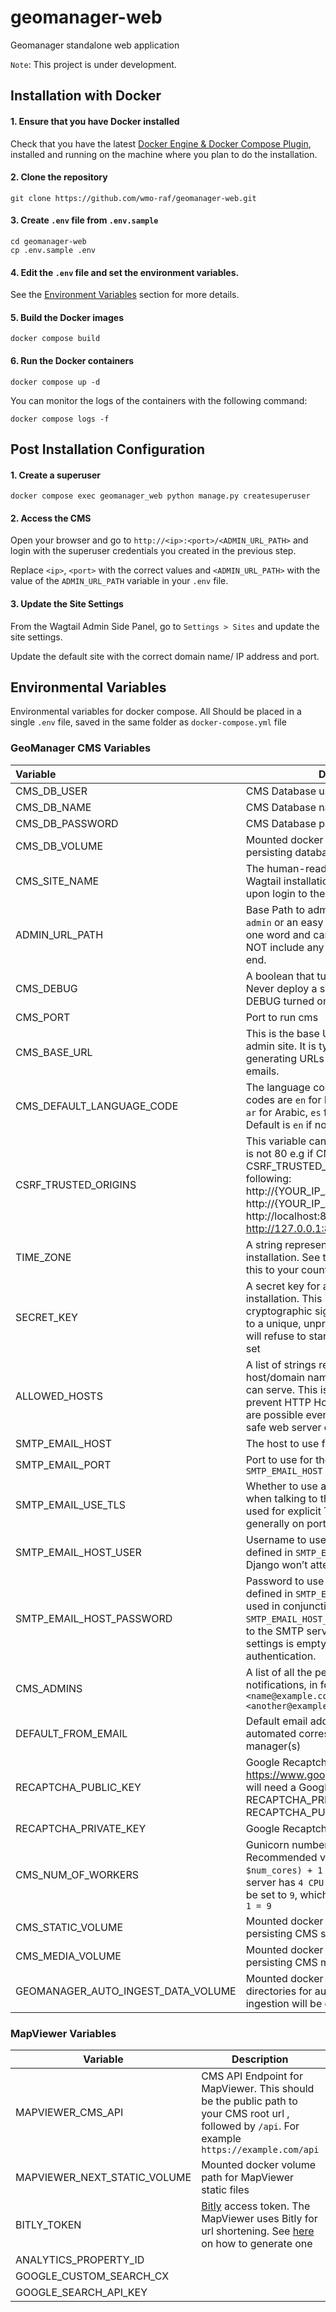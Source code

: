 # geomanager-web

Geomanager standalone web application

`Note`: This project is under development.

## Installation with Docker

#### 1. Ensure that you have Docker installed

Check that you have the latest [Docker Engine & Docker Compose Plugin](https://docs.docker.com/engine/install/),
installed and running on the machine where you plan to do the installation.

#### 2. Clone the repository

`git clone https://github.com/wmo-raf/geomanager-web.git`

#### 3. Create `.env` file from `.env.sample`

```
cd geomanager-web
cp .env.sample .env
```

#### 4. Edit the `.env` file and set the environment variables.

See the [Environment Variables](#environmental-variables) section for more details.

#### 5. Build the Docker images

`docker compose build`

#### 6. Run the Docker containers

`docker compose up -d`

You can monitor the logs of the containers with the following command:

`docker compose logs -f`

## Post Installation Configuration

#### 1. Create a superuser

`docker compose exec geomanager_web python manage.py createsuperuser`

#### 2. Access the CMS

Open your browser and go to `http://<ip>:<port>/<ADMIN_URL_PATH>` and login with the superuser credentials you created
in the previous step.

Replace  `<ip>`, `<port>` with the correct values and   `<ADMIN_URL_PATH>` with the value of the `ADMIN_URL_PATH`
variable in your `.env` file.

#### 3. Update the Site Settings

From the Wagtail Admin Side Panel, go to `Settings > Sites` and update the site settings.

Update the default site with the correct domain name/ IP address and port.

## Environmental Variables

Environmental variables for docker compose. All Should be placed in a single `.env` file, saved in the same folder
as `docker-compose.yml` file

### GeoManager CMS Variables

| Variable                           | Description                                                                                                                                                                                                                                          | Required | Default                          | More Details                                                                                           |
|:-----------------------------------|------------------------------------------------------------------------------------------------------------------------------------------------------------------------------------------------------------------------------------------------------|:---------|:---------------------------------|:-------------------------------------------------------------------------------------------------------|
| CMS_DB_USER                        | CMS Database user                                                                                                                                                                                                                                    | YES      |                                  |                                                                                                        |
| CMS_DB_NAME                        | CMS Database name                                                                                                                                                                                                                                    | YES      |                                  |                                                                                                        |
| CMS_DB_PASSWORD                    | CMS Database password.                                                                                                                                                                                                                               | YES      |                                  |                                                                                                        |
| CMS_DB_VOLUME                      | Mounted docker volume path for persisting database data                                                                                                                                                                                              | YES      | ./docker/db/db-data              |                                                                                                        |
| CMS_SITE_NAME                      | The human-readable name of your Wagtail installation which welcomes users upon login to the Wagtail admin.                                                                                                                                           | YES      |                                  |                                                                                                        |
| ADMIN_URL_PATH                     | Base Path to admin pages. Do not use `admin` or an easy to guess path. Should be one word and can include an hyphen. DO NOT include any slashes at the start or the end.                                                                             | YES      |                                  |                                                                                                        |
| CMS_DEBUG                          | A boolean that turns on/off debug mode. Never deploy a site into production with DEBUG turned on                                                                                                                                                     | NO       | False                            |                                                                                                        |
| CMS_PORT                           | Port to run cms                                                                                                                                                                                                                                      | YES      | 80                               |                                                                                                        |
| CMS_BASE_URL                       | This is the base URL used by the Wagtail admin site. It is typically used for generating URLs to include in notification emails.                                                                                                                     | NO       |                                  |                                                                                                        |
| CMS_DEFAULT_LANGUAGE_CODE          | The language code for the CMS. Available codes are `en` for English, `fr` from French, `ar` for Arabic, `es` for Spanish, `sw` for Swahili. Default is `en` if not set                                                                               | NO       | en                               |                                                                                                        |
| CSRF_TRUSTED_ORIGINS               | This variable can be set when CMS_PORT is not 80 e.g if CMS_PORT=8000, CSRF_TRUSTED_ORIGINS would be the following: http://{YOUR_IP_ADDRESS}:8000, http://{YOUR_IP_ADDRESS}, http://localhost:8000 and http://127.0.0.1:8000                         | NO       |                                  |                                                                                                        |
| TIME_ZONE                          | A string representing the time zone for this installation. See the [list of time zones](https://en.wikipedia.org/wiki/List_of_tz_database_time_zones). Set this to your country timezone                                                             | NO       | UTC                              | [List of tz database time zones](https://en.wikipedia.org/wiki/List_of_tz_database_time_zones)         |
| SECRET_KEY                         | A secret key for a particular Django installation. This is used to provide cryptographic signing, and should be set to a unique, unpredictable value. Django will refuse to start if SECRET_KEY is not set                                           | YES      |                                  | You can use this online tool [https://djecrety.ir](https://djecrety.ir/) to generate the key and paste |
| ALLOWED_HOSTS                      | A list of strings representing the host/domain names that this Django site can serve. This is a security measure to prevent HTTP Host header attacks, which are possible even under many seemingly-safe web server configurations.                   | YES      |                                  | [Django Allowed Hosts](https://docs.djangoproject.com/en/4.2/ref/settings/#std-setting-ALLOWED_HOSTS)  |                                                                                                                                                                                                                          |          |         |                                                                                                       |
| SMTP_EMAIL_HOST                    | The host to use for sending email                                                                                                                                                                                                                    | NO       |                                  |                                                                                                        |
| SMTP_EMAIL_PORT                    | Port to use for the SMTP server defined in `SMTP_EMAIL_HOST`                                                                                                                                                                                         | NO       | 25                               |                                                                                                        |
| SMTP_EMAIL_USE_TLS                 | Whether to use a TLS (secure) connection when talking to the SMTP server. This is used for explicit TLS connections, generally on port 587                                                                                                           | NO       | True                             |                                                                                                        |
| SMTP_EMAIL_HOST_USER               | Username to use for the SMTP server defined in `SMTP_EMAIL_HOST`. If empty, Django won’t attempt authentication.                                                                                                                                     | NO       |                                  |                                                                                                        |
| SMTP_EMAIL_HOST_PASSWORD           | Password to use for the SMTP server defined in `SMTP_EMAIL_HOST`. This setting is used in conjunction with `SMTP_EMAIL_HOST_USER` when authenticating to the SMTP server. If either of these settings is empty, Django won’t attempt authentication. | NO       |                                  |                                                                                                        |
| CMS_ADMINS                         | A list of all the people who get code error notifications, in format `"Name <name@example.com>, Another Name <another@example.com>"`                                                                                                                 | NO       |                                  |                                                                                                        |
| DEFAULT_FROM_EMAIL                 | Default email address to use for various automated correspondence from the site manager(s)                                                                                                                                                           | NO       |                                  |                                                                                                        |
| RECAPTCHA_PUBLIC_KEY               | Google Recaptcha Public Key. https://www.google.com/recaptcha/about/ will need a Google account for RECAPTCHA_PRIVATE_KEY and RECAPTCHA_PUBLIC_KEY creation                                                                                          | NO       |                                  |                                                                                                        |
| RECAPTCHA_PRIVATE_KEY              | Google Recaptcha Private Key                                                                                                                                                                                                                         | NO       |                                  |                                                                                                        |
| CMS_NUM_OF_WORKERS                 | Gunicorn number of workers. Recommended value should be `(2 x $num_cores) + 1 `. For example, if your server has `4 CPU Cores`, this value should be set to `9`, which is the result of `(2 x 4) + 1 = 9`                                            | YES      |                                  | [Gunicorn Workers details](https://docs.gunicorn.org/en/latest/design.html#how-many-workers)           |
| CMS_STATIC_VOLUME                  | Mounted docker volume path for persisting CMS static files                                                                                                                                                                                           | YES      | ./docker/volumes/cms/static      |                                                                                                        |
| CMS_MEDIA_VOLUME                   | Mounted docker volume path for persisting CMS media files                                                                                                                                                                                            | YES      | ./docker/volumes/cms/media       |                                                                                                        |                                                                                                                                                                              | YES      | ./cms/backup |                                                                                                        |
| GEOMANAGER_AUTO_INGEST_DATA_VOLUME | Mounted docker volume path where data directories for automated raster data ingestion will be created                                                                                                                                                | YES      | ./docker/volumes/geomanager-data |                                                                                                        |

### MapViewer Variables

| Variable                     | Description                                                                                                                                                                          | REQUIRED | DEFAULT                                 |
|------------------------------|--------------------------------------------------------------------------------------------------------------------------------------------------------------------------------------|----------|-----------------------------------------|
| MAPVIEWER_CMS_API            | CMS API Endpoint for MapViewer. This should be the public path to your CMS root url , followed by `/api`. For example `https://example.com/api`                                      | YES      |                                         |
| MAPVIEWER_NEXT_STATIC_VOLUME | Mounted docker volume path for MapViewer static files                                                                                                                                | YES      | ./docker/volumes/mapviewer/.next/static |
| BITLY_TOKEN                  | [Bitly](https://bitly.com/) access token. The MapViewer uses Bitly for url shortening. See [here](https://dev.bitly.com/docs/getting-started/authentication/) on how to generate one | NO       |                                         |
| ANALYTICS_PROPERTY_ID        |                                                                                                                                                                                      | NO       |                                         |
| GOOGLE_CUSTOM_SEARCH_CX      |                                                                                                                                                                                      | NO       |                                         |
| GOOGLE_SEARCH_API_KEY        |                                                                                                                                                                                      | NO       |                                         |

##                            
